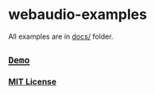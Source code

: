 # webaudio-examples

All examples are in [docs/](./docs) folder.

## [`Demo`](http://g14n.info/webaudio-examples/)

### [MIT License](http://g14n.info/mit-license/)
